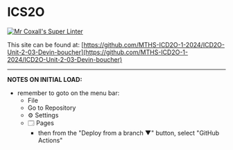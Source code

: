 # ICS2O

[![Mr Coxall's Super Linter](https://github.com/MTHS-ICD2O-1-2024/ICD2O-Unit-2-03-Devin-boucher/workflows/Mr%20Coxall's%20Super%20Linter/badge.svg)](https://github.com/MTHS-ICD2O-1-2024/ICD2O-Unit-2-03-Devin-boucher/actions)

This site can be found at: [https://github.com/MTHS-ICD2O-1-2024/ICD2O-Unit-2-03-Devin-boucher](https://github.com/MTHS-ICD2O-1-2024/ICD2O-Unit-2-03-Devin-boucher)

---

**NOTES ON INITIAL LOAD:**
- remember to goto on the menu bar:
  - File
  - Go to Repository
  - ⚙ Settings
  - 🗔 Pages
    - then from the "Deploy from a branch ▼" button, select "GitHub Actions"
